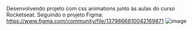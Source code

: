 Desenvolvendo projeto com css animations junto às aulas do curso Rocketseat. Seguindo o projeto Figma: https://www.figma.com/community/file/1379866810042169871
![image](https://github.com/user-attachments/assets/5067ca84-9aa8-4af8-8460-453f6b932090)

